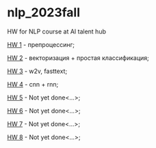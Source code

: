 # nlp_2023fall
HW for NLP course at AI talent hub


[HW 1](notebooks/hw_1.ipynb) - препроцессинг;

[HW 2](notebooks/hw_2.ipynb) - векторизация + простая классификация;

[HW 3](notebooks/hw_3.ipynb) - w2v, fasttext;

[HW 4](notebooks/hw_4.ipynb) - cnn + rnn;

[HW 5](notebooks/hw_5.ipynb) - Not yet done<...>;

[HW 6](notebooks/hw_6.ipynb) - Not yet done<...>;

[HW 7](notebooks/hw_7.ipynb) - Not yet done<...>;

[HW 8](notebooks/hw_8.ipynb) - Not yet done<...>;

